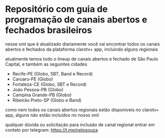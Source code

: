# Repositório com guia de programação de canais abertos e fechados brasileiros

nesse xml que é atualizado diariamente você vai encontrar todos os canais abertos e fechados da plataforma clarotv+ app, incluindo alguns regionais

atualmente temos todo o lineup de canais abertos e fechado de São Paulo Capital, e também as seguintes cidades

- Recife-PE (Globo, SBT, Band e Record)
- Caruaru-PE (Globo)
- Fortaleza-CE (Globo, SBT e Record)
- João Pessoa-PB (Globo)
- Campina Grande-PB (Globo)
- Ribeirão Preto-SP (Globo e Band)

como nem todos os canais abertos regionais estão disponíveis no clarotv+ app, alguns não estão incluídos no nosso xml


qualquer dúvida ou solicitação para inclusão de canal regional entrar em contato por telegram: https://t.me/netosouza

